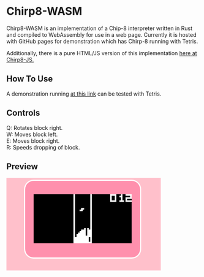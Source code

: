 # Chirp8-WASM 

Chirp8-WASM is an implementation of a Chip-8 interpreter written in Rust and compiled to WebAssembly for use in a web page.
Currently it is hosted with GitHub pages for demonstration which has Chirp-8 running with Tetris.

Additionally, there is a pure HTML/JS version of this implementation [here at Chirp8-JS.](https://github.com/Daniel-McCarthy/Chirp8-JS)

## How To Use

A demonstration running [at this link](https://daniel-mccarthy.github.io/Chirp8-WASM/) can be tested with Tetris.

## Controls
Q: Rotates block right.<br>
W: Moves block left.<br>
E: Moves block right.<br>
R: Speeds dropping of block.

## Preview

![ ](https://github.com/Daniel-McCarthy/Chirp8-WASM/blob/master/Screenshot-1.png)
